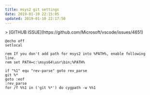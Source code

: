 ```yaml
---
title: msys2 git settings
date: 2019-01-10 22:15:05
updated: 2019-01-10 22:17:50
---
```

<!--markdown-->> [GITHUB ISSUE](https://github.com/Microsoft/vscode/issues/4651)

```batch
@echo off
setlocal

rem If you don't add path for msys2 into %PATH%, enable following line.
rem set PATH=c:\msys64\usr\bin;%PATH%

if "%1" equ "rev-parse" goto rev_parse
git %*
goto :eof
:rev_parse
for /f %%1 in ('git %*') do cygpath -w %%1
```